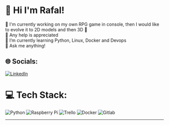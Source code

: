# 🍜 Hi I'm Rafal!
🐍 I'm currently working on my own RPG game in console, then I would like to evolve it to 2D models and then 3D 🐍<br>🤝 Any help is appreciated<br>🌱 I’m currently learning Python, Linux, Docker and Devops<br>💬 Ask me anything!


## 🌐 Socials:
[![LinkedIn](https://img.shields.io/badge/LinkedIn-%230077B5.svg?logo=linkedin&logoColor=white)](https://linkedin.com/in/https://www.linkedin.com/in/rafaltatun/) 

# 💻 Tech Stack:
![Python](https://img.shields.io/badge/python-3670A0?style=for-the-badge&logo=python&logoColor=ffdd54) ![Raspberry Pi](https://img.shields.io/badge/-RaspberryPi-C51A4A?style=for-the-badge&logo=Raspberry-Pi) ![Trello](https://img.shields.io/badge/Trello-%23026AA7.svg?style=for-the-badge&logo=Trello&logoColor=white) ![Docker](https://img.shields.io/badge/Docker-%23026AA7.svg?style=for-the-badge&logo=Docker&logoColor=white) ![Gitlab](https://img.shields.io/badge/Gitlab-%23026AA7.svg?style=for-the-badge&logo=Gitlab&logoColor=white) 

---
